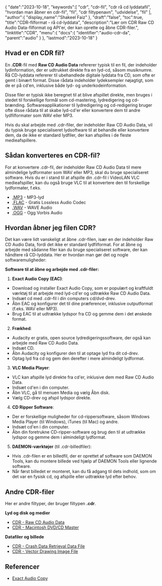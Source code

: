 {
   "date":"2023-10-18",
   "keywords":[
"cdr",
"cdr-fil",
"cdr rå cd lyddatafil",
"hvordan man åbner en cdr-fil",
"fil",
"cdr filtypenavn",
"udvidelse",
"fil"
],
   "author":{
      "display_name":"Shakeel Faiz"
},
   "draft":"false",
   "toc":true,
   "title":"CDR-filformat - rå cd-lyddata",
   "description":"Lær om CDR Raw CD Audio Data-filformat og API'er, der kan oprette og åbne CDR-filer.",
   "linktitle":"CDR",
   "menu":{
      "docs":{
         "identifier":"audio-cdr-da",
         "parent":"audio"
}
},
   "lastmod":"2023-10-18"
}

## Hvad er en CDR fil?

En **.CDR**-fil med **Raw CD Audio Data** refererer typisk til en fil, der indeholder lydinformation, der er udtrukket direkte fra en lyd-cd, såsom musiknumre. Rå CD-lyddata refererer til ubehandlede digitale lyddata fra CD, som ofte er gemt i binært format. Disse rådata indeholder lydeksempler nøjagtigt, som de er på cd'en, inklusive både lyd- og underkodeinformation.

Disse filer er typisk ikke beregnet til at blive afspillet direkte, men bruges i stedet til forskellige formål som cd-mastering, lydredigering og cd-brænding. Softwareapplikationer til lydredigering og cd-redigering bruger ofte disse rådata til at skabe lyd-cd'er eller konvertere dem til andre lydfilformater som WAV eller MP3.

Hvis du skal arbejde med .cdr-filer, der indeholder Raw CD Audio Data, vil du typisk bruge specialiseret lydsoftware til at behandle eller konvertere dem, da de ikke er standard lydfiler, der kan afspilles i de fleste medieafspillere.

## Sådan konverteres en CDR-fil?

For at konvertere .cdr-fil, der indeholder Raw CD Audio Data til mere almindelige lydformater som WAV eller MP3, skal du bruge specialiseret software. Hvis du er i stand til at afspille din .cdr-fil i VideoLAN VLC medieafspiller, kan du også bruge VLC til at konvertere den til forskellige lydformater, f.eks.

- [.MP3](/audio/mp3/) - MP3-lyd
- [.FLAC](/audio/flac/) - Gratis Lossless Audio Codec
- [.WAV](/audio/wav/) - WAVE Audio
- [.OGG](/audio/ogg/) - Ogg Vorbis Audio

## Hvordan åbner jeg filen CDR?

Det kan være lidt vanskeligt at åbne .cdr-filen, især en der indeholder Raw CD Audio Data, fordi det ikke er standard lydfilformat. For at åbne og arbejde med sådanne filer kan du bruge specialiseret software, der kan håndtere rå CD-lyddata. Her er hvordan man gør det og nogle softwaremuligheder:

**Software til at åbne og arbejde med .cdr-filer:**

1.  **Exact Audio Copy (EAC)**:
    
- Download og installer Exact Audio Copy, som er populært og kraftfuldt værktøj til at arbejde med lyd-cd'er og udtrække Raw CD Audio Data.
- Indsæt cd med .cdr-fil i din computers cd/dvd-drev.
- Åbn EAC og konfigurer det til dine præferencer, inklusive outputformat (f.eks. WAV eller MP3).
- Brug EAC til at udtrække lydspor fra CD og gemme dem i det ønskede format.
2.  **Frækhed**:
    
- Audacity er gratis, open source lydredigeringssoftware, der også kan arbejde med Raw CD Audio Data.
- Indsæt CD.
- Åbn Audacity og konfigurer den til at optage lyd fra dit cd-drev.
- Optag lyd fra cd og gem den derefter i mere almindeligt lydformat.
3.  **VLC Media Player**:
    
- VLC kan afspille lyd direkte fra cd'er, inklusive dem med Raw CD Audio Data.
- Indsæt cd'en i din computer.
- Åbn VLC, gå til menuen Media og vælg Åbn disk.
- Vælg CD-drev og afspil lydspor direkte.
4.  **CD Ripper Software**:
    
- Der er forskellige muligheder for cd-rippersoftware, såsom Windows Media Player (til Windows), iTunes (til Mac) og andre.
- Indsæt cd'en i din computer.
- Åbn din foretrukne CD-ripper-software og brug den til at udtrække lydspor og gemme dem i almindeligt lydformat.
5.  **DAEMON-værktøjer** (til .cdr-billedfiler):
    
- Hvis .cdr-filen er en billedfil, der er oprettet af software som DAEMON Tools, kan du montere billede ved hjælp af DAEMON Tools eller lignende software.
- Når først billedet er monteret, kan du få adgang til dets indhold, som om det var en fysisk cd, og afspille eller udtrække lyd efter behov.

## Andre CDR-filer

Her er andre filtyper, der bruger filtypen **.cdr**.

**Lyd og disk og medier**
- [CDR - Raw CD Audio Data](/audio/cdr/)
- [CDR - Macintosh DVD/CD Master](/disc-and-media/cdr/)

**Datafiler og billede**
- [CDR - Crash Data Retrieval Data File](/data/cdr-crash/)
- [CDR - Vector Drawing Image File](/image/cdr/)

## Referencer
* [Exact Audio Copy](https://en.wikipedia.org/wiki/Exact_Audio_Copy)



